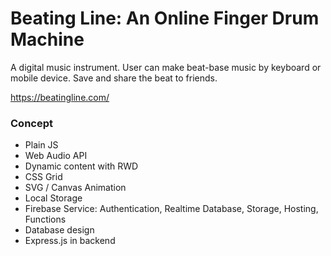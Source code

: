 # Beating Line: An Online Finger Drum Machine

A digital music instrument. User can make beat-base music by keyboard or mobile device. Save and share the beat to friends.

https://beatingline.com/

### Concept
- Plain JS
- Web Audio API
- Dynamic content with RWD
- CSS Grid
- SVG / Canvas Animation
- Local Storage
- Firebase Service: 
  Authentication, Realtime Database, Storage, Hosting, Functions
- Database design
- Express.js in backend
